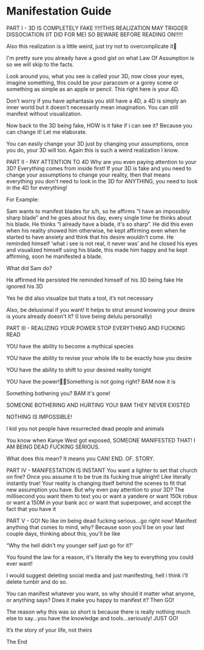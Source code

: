 # Manifestation Guide
PART I - 3D IS COMPLETELY FAKE
!!!!!THIS REALIZATION MAY TRIGGER DISSOCIATION (IT DID FOR ME) SO BEWARE BEFORE READING ON!!!!!

Also this realization is a little weird, just try not to overcomplicate it

I'm pretty sure you already have a good gist on what Law Of Assumption is so we will skip to the facts.


Look around you, what you see is called your 3D, now close your eyes, imagine something, this could be your paracosm or a gorey scene or something as simple as an apple or pencil. This right here is your 4D.


Don’t worry if you have aphantasia you still have a 4D, a 4D is simply an inner world but it doesn't necessarily mean imagination. You can still manifest without visualization.


Now back to the 3D being fake, HOW is it fake if i can see it? Because you can change it! Let me elaborate.


You can easily change your 3D just by changing your assumptions, once you do, your 3D will too. Again this is such a weird realization I know.


PART II - PAY ATTENTION TO 4D
Why are you even paying attention to your 3D? Everything comes from inside first! If your 3D is fake and you need to change your assumptions to change your reality, then that means everything you don't need to look in the 3D for ANYTHING, you need to look in the 4D for everything!  

For Example:

Sam wants to manifest blades for s/h, so he affirms “I have an impossibly sharp blade” and he goes about his day, every single time he thinks about his blade. He thinks “I already have a blade, it's so sharp”. He did this even when his reality showed him otherwise, he kept affirming even when he started to have anxiety and think that his desire wouldn't come. He reminded himself ‘what i see is not real, it never was’ and he closed his eyes and visualized himself using his blade, this made him happy and he kept affirming, soon he manifested a blade.


What did Sam do?

He affirmed
He persisted
He reminded himself of his 3D being fake
He ignored his 3D

Yes he did also visualize but thats a tool, it’s not necessary


Also, be delusional if you want! It helps to strut around knowing your desire is yours already doesn't it? (I love being delulu personally)


PART III - REALIZING YOUR POWER
STOP EVERYTHING AND FUCKING READ


YOU have the ability to become a mythical species

YOU have the ability to revise your whole life to be exactly how you desire

YOU have the ability to shift to your desired reality tonight

YOU have the power!Something is not going right? BAM now it is

Something bothering you? BAM it's gone!

SOMEONE BOTHERING AND HURTING YOU! BAM THEY NEVER EXISTED

NOTHING IS IMPOSSIBLE!


I kid you not people have resurrected dead people and animals


You know when Kanye West got exposed, SOMEONE MANIFESTED THAT! I AM BEING DEAD FUCKING SERIOUS.


What does this mean? It means you CAN! END. OF. STORY.


PART IV - MANIFESTATION IS INSTANT
You want a lighter to set that church on fire? Once you assume it to be true its fucking true alright! Like literally instantly true! Your reality is changing itself behind the scenes to fit that new assumption you have. But why even pay attention to your 3D? The millisecond you want them to text you or want a yandere or want 150k robux or want a 150M in your bank acc or want that superpower, and accept the fact that you have it

PART V - GO!
No like im being dead fucking serious…go right now! Manifest anything that comes to mind, why? Because soon you'll be on your last couple days, thinking about this, you'll be like


“Why the hell didn't my younger self just go for it?’


You found the law for a reason, it's literally the key to everything you could ever want!


I would suggest deleting social media and just manifesting, hell i think i'll delete tumblr and do so.


You can manifest whatever you want, so why should it matter what anyone, or anything says? Does it make you happy to manifest it? Then GO!


The reason why this was so short is because there is really nothing much else to say…you have the knowledge and tools…seriously! JUST GO!


It’s the story of your life, not theirs


The End

